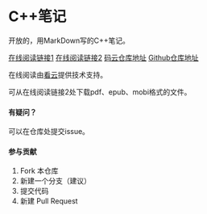 # C++笔记
开放的，用MarkDown写的C++笔记。

[在线阅读链接1](http://cpplearn.objectkaz.cn)          [在线阅读链接2](https://www.kancloud.cn/z1481281370/cpplearn)         [码云仓库地址](https://gitee.com/pikoyo/cpplearn)         [Github仓库地址](https://github.com/ObjectKaz/cpplearn)

在线阅读由[看云](https://www.kancloud.cn)提供技术支持。

可从在线阅读链接2处下载pdf、epub、mobi格式的文件。
#### 有疑问？

可以在仓库处提交issue。

#### 参与贡献

1.  Fork 本仓库
2.  新建一个分支（建议）
3.  提交代码
4.  新建 Pull Request